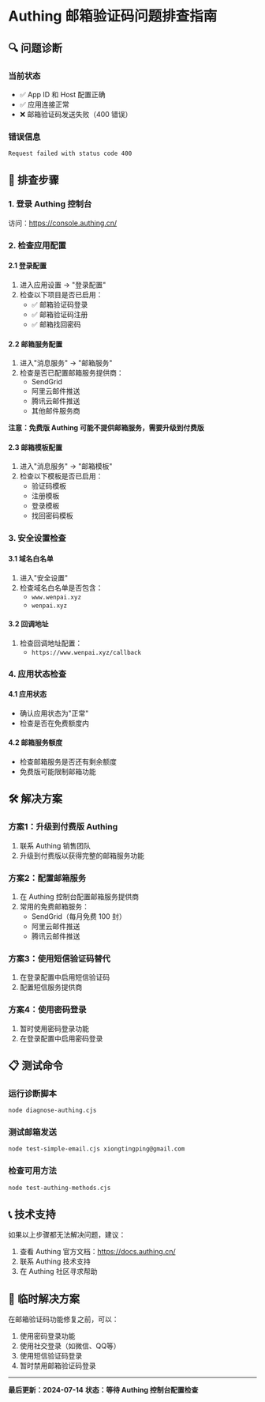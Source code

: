 # Authing 邮箱验证码问题排查指南

## 🔍 **问题诊断**

### 当前状态
- ✅ App ID 和 Host 配置正确
- ✅ 应用连接正常
- ❌ 邮箱验证码发送失败（400 错误）

### 错误信息
```
Request failed with status code 400
```

## 🔧 **排查步骤**

### 1. 登录 Authing 控制台
访问：https://console.authing.cn/

### 2. 检查应用配置

#### 2.1 登录配置
1. 进入应用设置 → "登录配置"
2. 检查以下项目是否已启用：
   - ✅ 邮箱验证码登录
   - ✅ 邮箱验证码注册
   - ✅ 邮箱找回密码

#### 2.2 邮箱服务配置
1. 进入"消息服务" → "邮箱服务"
2. 检查是否已配置邮箱服务提供商：
   - SendGrid
   - 阿里云邮件推送
   - 腾讯云邮件推送
   - 其他邮件服务商

**注意：免费版 Authing 可能不提供邮箱服务，需要升级到付费版**

#### 2.3 邮箱模板配置
1. 进入"消息服务" → "邮箱模板"
2. 检查以下模板是否已启用：
   - 验证码模板
   - 注册模板
   - 登录模板
   - 找回密码模板

### 3. 安全设置检查

#### 3.1 域名白名单
1. 进入"安全设置"
2. 检查域名白名单是否包含：
   - `www.wenpai.xyz`
   - `wenpai.xyz`

#### 3.2 回调地址
1. 检查回调地址配置：
   - `https://www.wenpai.xyz/callback`

### 4. 应用状态检查

#### 4.1 应用状态
- 确认应用状态为"正常"
- 检查是否在免费额度内

#### 4.2 邮箱服务额度
- 检查邮箱服务是否还有剩余额度
- 免费版可能限制邮箱功能

## 🛠️ **解决方案**

### 方案1：升级到付费版 Authing
1. 联系 Authing 销售团队
2. 升级到付费版以获得完整的邮箱服务功能

### 方案2：配置邮箱服务
1. 在 Authing 控制台配置邮箱服务提供商
2. 常用的免费邮箱服务：
   - SendGrid（每月免费 100 封）
   - 阿里云邮件推送
   - 腾讯云邮件推送

### 方案3：使用短信验证码替代
1. 在登录配置中启用短信验证码
2. 配置短信服务提供商

### 方案4：使用密码登录
1. 暂时使用密码登录功能
2. 在登录配置中启用密码登录

## 📋 **测试命令**

### 运行诊断脚本
```bash
node diagnose-authing.cjs
```

### 测试邮箱发送
```bash
node test-simple-email.cjs xiongtingping@gmail.com
```

### 检查可用方法
```bash
node test-authing-methods.cjs
```

## 📞 **技术支持**

如果以上步骤都无法解决问题，建议：

1. 查看 Authing 官方文档：https://docs.authing.cn/
2. 联系 Authing 技术支持
3. 在 Authing 社区寻求帮助

## 🔄 **临时解决方案**

在邮箱验证码功能修复之前，可以：

1. 使用密码登录功能
2. 使用社交登录（如微信、QQ等）
3. 使用短信验证码登录
4. 暂时禁用邮箱验证码登录

---

**最后更新：2024-07-14**
**状态：等待 Authing 控制台配置检查** 